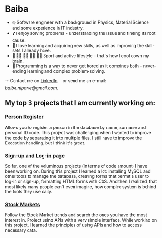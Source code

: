 # Baiba

- 🤓 Software engineer with a background in Physics, Material Science and some experience in IT industry.
- ❓ I enjoy solving problems - understanding the issue and finding its root cause. 
- 🌱 I love learning and acquiring new skills, as well as improving the skill-sets I already have.
- 🏐 🏊‍♀ 🏃‍♀ 🚴‍♀ 🏋️‍♀ Sport and active lifestyle - that's how I cool down my brain.
- 🎯 Programming is a way to never get bored as it combines both - never-ending learning and complex problem-solving.


🠒 Contact me on [LinkedIn](https://www.linkedin.com/in/baiba-niparte/) 
<img src="https://cdn-icons-png.flaticon.com/512/174/174857.png" width="10">
or send me an e-mail: _baiba.niparte@gmail.com_.


## My top 3 projects that I am currently working on:

### [Person Register](https://github.com/BaibaNi/personRegister_separate_files)
Allows you to register a person in the database by name, surname and personal ID code. 
This project was challenging when I wanted to improve the code by separating it into multiple files. 
I still have to improve the Exception handling, but I think it's great.

### [Sign-up and Log-in page](https://github.com/BaibaNi/SignLogIn)

So far, one of the voluminous projects (in terms of code amount) I have been working on. 
During this project I learned a lot: installing MySQL and other tools to manage the database, 
creating forms that permit a user to log-in or sign-up, formatting HTML forms with CSS. 
And then I realized, that most likely many people can't even imagine, 
how complex system is behind the tools they use daily.

### [Stock Markets](https://github.com/BaibaNi/stockAPI)

Follow the Stock Market trends and search the ones you have the most interest in. 
Project using APIs with a very simple interface. While working on this project, 
I learned the principles of using APIs and how to access necessary data. 
